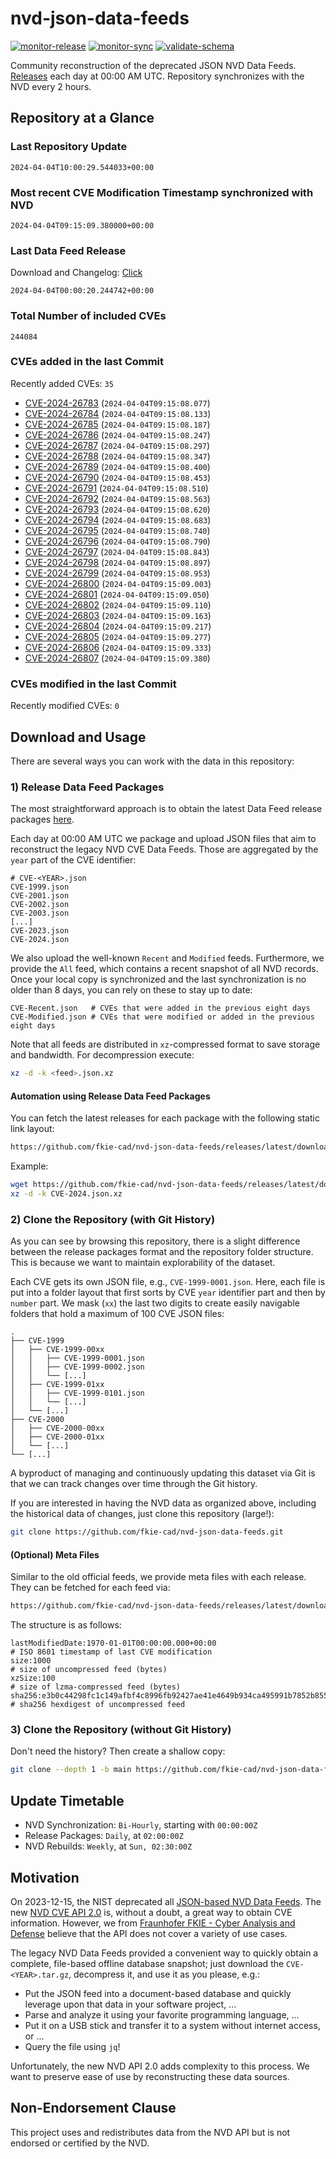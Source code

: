 # nvd-json-data-feeds

[![monitor-release](https://github.com/fkie-cad/nvd-json-data-feeds/actions/workflows/monitor_release.yml/badge.svg)](https://github.com/fkie-cad/nvd-json-data-feeds/actions/workflows/monitor_release.yml)
[![monitor-sync](https://github.com/fkie-cad/nvd-json-data-feeds/actions/workflows/monitor_sync.yml/badge.svg)](https://github.com/fkie-cad/nvd-json-data-feeds/actions/workflows/monitor_sync.yml)
[![validate-schema](https://github.com/fkie-cad/nvd-json-data-feeds/actions/workflows/validate_schema.yml/badge.svg)](https://github.com/fkie-cad/nvd-json-data-feeds/actions/workflows/validate_schema.yml)

Community reconstruction of the deprecated JSON NVD Data Feeds.
[Releases](https://github.com/fkie-cad/nvd-json-data-feeds/releases/latest) each day at 00:00 AM UTC.
Repository synchronizes with the NVD every 2 hours.

## Repository at a Glance

### Last Repository Update

```plain
2024-04-04T10:00:29.544033+00:00
```

### Most recent CVE Modification Timestamp synchronized with NVD

```plain
2024-04-04T09:15:09.380000+00:00
```

### Last Data Feed Release

Download and Changelog: [Click](https://github.com/fkie-cad/nvd-json-data-feeds/releases/latest)

```plain
2024-04-04T00:00:20.244742+00:00
```

### Total Number of included CVEs

```plain
244084
```

### CVEs added in the last Commit

Recently added CVEs: `35`

- [CVE-2024-26783](CVE-2024/CVE-2024-267xx/CVE-2024-26783.json) (`2024-04-04T09:15:08.077`)
- [CVE-2024-26784](CVE-2024/CVE-2024-267xx/CVE-2024-26784.json) (`2024-04-04T09:15:08.133`)
- [CVE-2024-26785](CVE-2024/CVE-2024-267xx/CVE-2024-26785.json) (`2024-04-04T09:15:08.187`)
- [CVE-2024-26786](CVE-2024/CVE-2024-267xx/CVE-2024-26786.json) (`2024-04-04T09:15:08.247`)
- [CVE-2024-26787](CVE-2024/CVE-2024-267xx/CVE-2024-26787.json) (`2024-04-04T09:15:08.297`)
- [CVE-2024-26788](CVE-2024/CVE-2024-267xx/CVE-2024-26788.json) (`2024-04-04T09:15:08.347`)
- [CVE-2024-26789](CVE-2024/CVE-2024-267xx/CVE-2024-26789.json) (`2024-04-04T09:15:08.400`)
- [CVE-2024-26790](CVE-2024/CVE-2024-267xx/CVE-2024-26790.json) (`2024-04-04T09:15:08.453`)
- [CVE-2024-26791](CVE-2024/CVE-2024-267xx/CVE-2024-26791.json) (`2024-04-04T09:15:08.510`)
- [CVE-2024-26792](CVE-2024/CVE-2024-267xx/CVE-2024-26792.json) (`2024-04-04T09:15:08.563`)
- [CVE-2024-26793](CVE-2024/CVE-2024-267xx/CVE-2024-26793.json) (`2024-04-04T09:15:08.620`)
- [CVE-2024-26794](CVE-2024/CVE-2024-267xx/CVE-2024-26794.json) (`2024-04-04T09:15:08.683`)
- [CVE-2024-26795](CVE-2024/CVE-2024-267xx/CVE-2024-26795.json) (`2024-04-04T09:15:08.740`)
- [CVE-2024-26796](CVE-2024/CVE-2024-267xx/CVE-2024-26796.json) (`2024-04-04T09:15:08.790`)
- [CVE-2024-26797](CVE-2024/CVE-2024-267xx/CVE-2024-26797.json) (`2024-04-04T09:15:08.843`)
- [CVE-2024-26798](CVE-2024/CVE-2024-267xx/CVE-2024-26798.json) (`2024-04-04T09:15:08.897`)
- [CVE-2024-26799](CVE-2024/CVE-2024-267xx/CVE-2024-26799.json) (`2024-04-04T09:15:08.953`)
- [CVE-2024-26800](CVE-2024/CVE-2024-268xx/CVE-2024-26800.json) (`2024-04-04T09:15:09.003`)
- [CVE-2024-26801](CVE-2024/CVE-2024-268xx/CVE-2024-26801.json) (`2024-04-04T09:15:09.050`)
- [CVE-2024-26802](CVE-2024/CVE-2024-268xx/CVE-2024-26802.json) (`2024-04-04T09:15:09.110`)
- [CVE-2024-26803](CVE-2024/CVE-2024-268xx/CVE-2024-26803.json) (`2024-04-04T09:15:09.163`)
- [CVE-2024-26804](CVE-2024/CVE-2024-268xx/CVE-2024-26804.json) (`2024-04-04T09:15:09.217`)
- [CVE-2024-26805](CVE-2024/CVE-2024-268xx/CVE-2024-26805.json) (`2024-04-04T09:15:09.277`)
- [CVE-2024-26806](CVE-2024/CVE-2024-268xx/CVE-2024-26806.json) (`2024-04-04T09:15:09.333`)
- [CVE-2024-26807](CVE-2024/CVE-2024-268xx/CVE-2024-26807.json) (`2024-04-04T09:15:09.380`)


### CVEs modified in the last Commit

Recently modified CVEs: `0`



## Download and Usage

There are several ways you can work with the data in this repository:

### 1) Release Data Feed Packages

The most straightforward approach is to obtain the latest Data Feed release packages [here](https://github.com/fkie-cad/nvd-json-data-feeds/releases/latest).

Each day at 00:00 AM UTC we package and upload JSON files that aim to reconstruct the legacy NVD CVE Data Feeds.
Those are aggregated by the `year` part of the CVE identifier:

```
# CVE-<YEAR>.json
CVE-1999.json
CVE-2001.json
CVE-2002.json
CVE-2003.json
[...]
CVE-2023.json
CVE-2024.json
```

We also upload the well-known `Recent` and `Modified` feeds.
Furthermore, we provide the `All` feed, which contains a recent snapshot of all NVD records.
Once your local copy is synchronized and the last synchronization is no older than 8 days, you can rely on these to stay up to date:

```plain
CVE-Recent.json   # CVEs that were added in the previous eight days
CVE-Modified.json # CVEs that were modified or added in the previous eight days
```

Note that all feeds are distributed in `xz`-compressed format to save storage and bandwidth.
For decompression execute:

```sh
xz -d -k <feed>.json.xz
```

#### Automation using Release Data Feed Packages

You can fetch the latest releases for each package with the following static link layout:

```sh
https://github.com/fkie-cad/nvd-json-data-feeds/releases/latest/download/CVE-<YEAR>.json.xz
```

Example:

```sh
wget https://github.com/fkie-cad/nvd-json-data-feeds/releases/latest/download/CVE-2024.json.xz
xz -d -k CVE-2024.json.xz
```

### 2) Clone the Repository (with Git History)

As you can see by browsing this repository, there is a slight difference between the release packages format and the repository folder structure.
This is because we want to maintain explorability of the dataset.

Each CVE gets its own JSON file, e.g., `CVE-1999-0001.json`.
Here, each file is put into a folder layout that first sorts by CVE `year` identifier part and then by `number` part.
We mask (`xx`) the last two digits to create easily navigable folders that hold a maximum of 100 CVE JSON files:

```plain
.
├── CVE-1999
│   ├── CVE-1999-00xx
│   │   ├── CVE-1999-0001.json
│   │   ├── CVE-1999-0002.json
│   │   └── [...]
│   ├── CVE-1999-01xx
│   │   ├── CVE-1999-0101.json
│   │   └── [...]
│   └── [...]
├── CVE-2000
│   ├── CVE-2000-00xx
│   ├── CVE-2000-01xx
│   └── [...]
└── [...]
```

A byproduct of managing and continuously updating this dataset via Git is that we can track changes over time through the Git history.

If you are interested in having the NVD data as organized above, including the historical data of changes, just clone this repository (large!):

```sh
git clone https://github.com/fkie-cad/nvd-json-data-feeds.git
```

#### (Optional) Meta Files

Similar to the old official feeds, we provide meta files with each release. They can be fetched for each feed via:

```sh
https://github.com/fkie-cad/nvd-json-data-feeds/releases/latest/download/CVE-<YEAR>.meta
```

The structure is as follows:

```plain
lastModifiedDate:1970-01-01T00:00:00.000+00:00                          # ISO 8601 timestamp of last CVE modification
size:1000                                                               # size of uncompressed feed (bytes)
xzSize:100                                                              # size of lzma-compressed feed (bytes)
sha256:e3b0c44298fc1c149afbf4c8996fb92427ae41e4649b934ca495991b7852b855 # sha256 hexdigest of uncompressed feed
```

### 3) Clone the Repository (without Git History)

Don't need the history? Then create a shallow copy:

```sh
git clone --depth 1 -b main https://github.com/fkie-cad/nvd-json-data-feeds.git
```


## Update Timetable

* NVD Synchronization: `Bi-Hourly`, starting with `00:00:00Z`
* Release Packages: `Daily`, at `02:00:00Z`
* NVD Rebuilds: `Weekly`, at `Sun, 02:30:00Z`


## Motivation

On 2023-12-15, the NIST deprecated all [JSON-based NVD Data Feeds](https://nvd.nist.gov/vuln/data-feeds#divRetirementBanner-1).
The new [NVD CVE API 2.0](https://nvd.nist.gov/developers/vulnerabilities) is, without a doubt, a great way to obtain CVE information.
However, we from [Fraunhofer FKIE - Cyber Analysis and Defense](https://www.fkie.fraunhofer.de/en/departments/cad.html) believe that the API does not cover a variety of use cases.

The legacy NVD Data Feeds provided a convenient way to quickly obtain a complete, file-based offline database snapshot; just download the `CVE-<YEAR>.tar.gz`, decompress it, and use it as you please, e.g.:

- Put the JSON feed into a document-based database and quickly leverage upon that data in your software project, ...
- Parse and analyze it using your favorite programming language, ...
- Put it on a USB stick and transfer it to a system without internet access, or ...
- Query the file using `jq`!

Unfortunately, the new NVD API 2.0 adds complexity to this process.
We want to preserve ease of use by reconstructing these data sources.

## Non-Endorsement Clause

This project uses and redistributes data from the NVD API but is not endorsed or certified by the NVD.